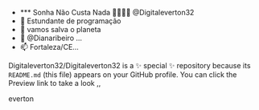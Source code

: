 - *** Sonha Não Custa Nada 🙏🙇‍♂️🙌 @Digitaleverton32
- 👀 Estundante de programação 
- 🌱 vamos salva o planeta 
- 💞️ @Dianaribeiro ...
- 📫 Fortaleza/CE...


Digitaleverton32/Digitaleverton32 is a ✨ special ✨ repository because its `README.md` (this file) appears on your GitHub profile.
You can click the Preview link to take a look ,,

everton